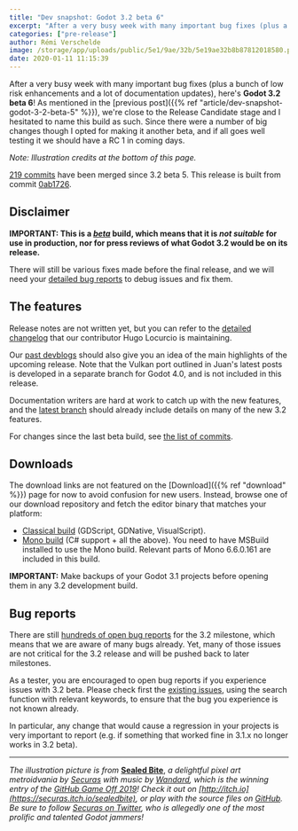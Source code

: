 ```yaml
---
title: "Dev snapshot: Godot 3.2 beta 6"
excerpt: "After a very busy week with many important bug fixes (plus a bunch of low risk enhancements and a lot of documentation updates), here's Godot 3.2 beta 6! As mentioned in the previous post, we're close to the Release Candidate stage and I hesitated to name this build as such. Since there were a number of big changes though I opted for making it another beta, and if all goes well testing it we should have a RC 1 in coming days."
categories: ["pre-release"]
author: Rémi Verschelde
image: /storage/app/uploads/public/5e1/9ae/32b/5e19ae32b8b87812018580.png
date: 2020-01-11 11:15:39
---
```


After a very busy week with many important bug fixes (plus a bunch of low risk enhancements and a lot of documentation updates), here's **Godot 3.2 beta 6**! As mentioned in the [previous post]({{% ref "article/dev-snapshot-godot-3-2-beta-5" %}}), we're close to the Release Candidate stage and I hesitated to name this build as such. Since there were a number of big changes though I opted for making it another beta, and if all goes well testing it we should have a RC 1 in coming days.

*Note: Illustration credits at the bottom of this page.*

[219 commits](https://github.com/godotengine/godot/compare/399e53e8c328f47bc116b743cd19c66c83e1122b...0ab1726b43dbe81c96d208a41a582435b76fd058) have been merged since 3.2 beta 5. This release is built from commit [0ab1726](https://github.com/godotengine/godot/commit/0ab1726b43dbe81c96d208a41a582435b76fd058).

## Disclaimer

**IMPORTANT: This is a *[beta](https://en.wikipedia.org/wiki/Software_release_life_cycle#Beta)* build, which means that it is *not suitable* for use in production, nor for press reviews of what Godot 3.2 would be on its release.**

There will still be various fixes made before the final release, and we will need your [detailed bug reports](https://github.com/godotengine/godot/issues) to debug issues and fix them.

## The features

Release notes are not written yet, but you can refer to the [detailed changelog](https://gist.github.com/Calinou/49aefe52ce8f67ffa3f743932123d14f) that our contributor Hugo Locurcio is maintaining.

Our [past devblogs](https://godotengine.org/devblog) should also give you an idea of the main highlights of the upcoming release. Note that the Vulkan port outlined in Juan's latest posts is developed in a separate branch for Godot 4.0, and is not included in this release.

Documentation writers are hard at work to catch up with the new features, and the [latest branch](https://docs.godotengine.org/en/latest/) should already include details on many of the new 3.2 features.

For changes since the last beta build, see [the list of commits](https://github.com/godotengine/godot/compare/399e53e8c328f47bc116b743cd19c66c83e1122b...0ab1726b43dbe81c96d208a41a582435b76fd058).

## Downloads

The download links are not featured on the [Download]({{% ref "download" %}}) page for now to avoid confusion for new users. Instead, browse one of our download repository and fetch the editor binary that matches your platform:

- [Classical build](https://downloads.tuxfamily.org/godotengine/3.2/beta6/) (GDScript, GDNative, VisualScript).
- [Mono build](https://downloads.tuxfamily.org/godotengine/3.2/beta6/mono) (C# support + all the above). You need to have MSBuild installed to use the Mono build. Relevant parts of Mono 6.6.0.161 are included in this build.

**IMPORTANT:** Make backups of your Godot 3.1 projects before opening them in any 3.2 development build.

## Bug reports

There are still [hundreds of open bug reports](https://github.com/godotengine/godot/issues?utf8=%E2%9C%93&q=is%3Aopen+is%3Aissue+milestone%3A3.2+label%3Abug+) for the 3.2 milestone, which means that we are aware of many bugs already. Yet, many of those issues are not critical for the 3.2 release and will be pushed back to later milestones.

As a tester, you are encouraged to open bug reports if you experience issues with 3.2 beta. Please check first the [existing issues](https://github.com/godotengine/godot/issues), using the search function with relevant keywords, to ensure that the bug you experience is not known already.

In particular, any change that would cause a regression in your projects is very important to report (e.g. if something that worked fine in 3.1.x no longer works in 3.2 beta).

-----

*The illustration picture is from* [**Sealed Bite**](https://securas.itch.io/sealedbite), *a delightful pixel art metroidvania by [Securas](https://twitter.com/Securas2010) with music by [Wandard](https://soundcloud.com/fabienmerten), which is the winning entry of the [GitHub Game Off 2019](https://itch.io/jam/game-off-2019)! Check it out on [http://itch.io](https://securas.itch.io/sealedbite), or play with the source files on [GitHub](https://github.com/securas/SealedBite). Be sure to follow [Securas on Twitter](https://twitter.com/Securas2010), who is allegedly one of the most prolific and talented Godot jammers!*
